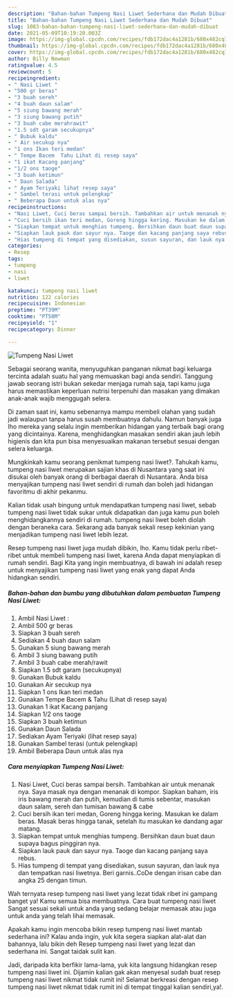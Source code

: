 ```yaml
---
description: "Bahan-bahan Tumpeng Nasi Liwet Sederhana dan Mudah Dibuat"
title: "Bahan-bahan Tumpeng Nasi Liwet Sederhana dan Mudah Dibuat"
slug: 1083-bahan-bahan-tumpeng-nasi-liwet-sederhana-dan-mudah-dibuat
date: 2021-05-09T10:19:20.003Z
image: https://img-global.cpcdn.com/recipes/fdb172dac4a1281b/680x482cq70/tumpeng-nasi-liwet-foto-resep-utama.jpg
thumbnail: https://img-global.cpcdn.com/recipes/fdb172dac4a1281b/680x482cq70/tumpeng-nasi-liwet-foto-resep-utama.jpg
cover: https://img-global.cpcdn.com/recipes/fdb172dac4a1281b/680x482cq70/tumpeng-nasi-liwet-foto-resep-utama.jpg
author: Billy Newman
ratingvalue: 4.5
reviewcount: 5
recipeingredient:
- " Nasi Liwet "
- "500 gr beras"
- "3 buah sereh"
- "4 buah daun salam"
- "5 siung bawang merah"
- "3 siung bawang putih"
- "3 buah cabe merahrawit"
- "1.5 sdt garam secukupnya"
- " Bubuk kaldu"
- " Air secukup nya"
- "1 ons Ikan teri medan"
- " Tempe Bacem  Tahu Lihat di resep saya"
- "1 ikat Kacang panjang"
- "1/2 ons taoge"
- "3 buah ketimun"
- " Daun Salada"
- " Ayam Teriyaki lihat resep saya"
- " Sambel terasi untuk pelengkap"
- " Beberapa Daun untuk alas nya"
recipeinstructions:
- "Nasi Liwet, Cuci beras sampai bersih. Tambahkan air untuk menanak nya. Saya masak nya dengan menanak di kompor. Siapkan baham, iris iris bawang merah dan putih, kemudian di tumis sebentar, masukan daun salam, sereh dan tumisan bawang &amp; cabe"
- "Cuci bersih ikan teri medan, Goreng hingga kering. Masukan ke dalam beras. Masak beras hingga tanak, setelah itu masukan ke dandang agar matang."
- "Siapkan tempat untuk menghias tumpeng. Bersihkan daun buat daun supaya bagus pinggiran nya."
- "Siapkan lauk pauk dan sayur nya. Taoge dan kacang panjang saya rebus."
- "Hias tumpeng di tempat yang disediakan, susun sayuran, dan lauk nya dan tempatkan nasi liwetnya. Beri garnis..CoDe dengan irisan cabe dan angka 25 dengan timun."
categories:
- Resep
tags:
- tumpeng
- nasi
- liwet

katakunci: tumpeng nasi liwet 
nutrition: 122 calories
recipecuisine: Indonesian
preptime: "PT39M"
cooktime: "PT58M"
recipeyield: "1"
recipecategory: Dinner

---
```



![Tumpeng Nasi Liwet](https://img-global.cpcdn.com/recipes/fdb172dac4a1281b/680x482cq70/tumpeng-nasi-liwet-foto-resep-utama.jpg)

Sebagai seorang wanita, menyuguhkan panganan nikmat bagi keluarga tercinta adalah suatu hal yang memuaskan bagi anda sendiri. Tanggung jawab seorang istri bukan sekedar menjaga rumah saja, tapi kamu juga harus memastikan keperluan nutrisi terpenuhi dan masakan yang dimakan anak-anak wajib menggugah selera.

Di zaman  saat ini, kamu sebenarnya mampu membeli olahan yang sudah jadi walaupun tanpa harus susah membuatnya dahulu. Namun banyak juga lho mereka yang selalu ingin memberikan hidangan yang terbaik bagi orang yang dicintainya. Karena, menghidangkan masakan sendiri akan jauh lebih higienis dan kita pun bisa menyesuaikan makanan tersebut sesuai dengan selera keluarga. 



Mungkinkah kamu seorang penikmat tumpeng nasi liwet?. Tahukah kamu, tumpeng nasi liwet merupakan sajian khas di Nusantara yang saat ini disukai oleh banyak orang di berbagai daerah di Nusantara. Anda bisa menyajikan tumpeng nasi liwet sendiri di rumah dan boleh jadi hidangan favoritmu di akhir pekanmu.

Kalian tidak usah bingung untuk mendapatkan tumpeng nasi liwet, sebab tumpeng nasi liwet tidak sukar untuk didapatkan dan juga kamu pun boleh menghidangkannya sendiri di rumah. tumpeng nasi liwet boleh diolah dengan beraneka cara. Sekarang ada banyak sekali resep kekinian yang menjadikan tumpeng nasi liwet lebih lezat.

Resep tumpeng nasi liwet juga mudah dibikin, lho. Kamu tidak perlu ribet-ribet untuk membeli tumpeng nasi liwet, karena Anda dapat menyiapkan di rumah sendiri. Bagi Kita yang ingin membuatnya, di bawah ini adalah resep untuk menyajikan tumpeng nasi liwet yang enak yang dapat Anda hidangkan sendiri.

<!--inarticleads1-->

##### Bahan-bahan dan bumbu yang dibutuhkan dalam pembuatan Tumpeng Nasi Liwet:

1. Ambil  Nasi Liwet :
1. Ambil 500 gr beras
1. Siapkan 3 buah sereh
1. Sediakan 4 buah daun salam
1. Gunakan 5 siung bawang merah
1. Ambil 3 siung bawang putih
1. Ambil 3 buah cabe merah/rawit
1. Siapkan 1.5 sdt garam (secukupnya)
1. Gunakan  Bubuk kaldu
1. Gunakan  Air secukup nya
1. Siapkan 1 ons Ikan teri medan
1. Gunakan  Tempe Bacem &amp; Tahu (Lihat di resep saya)
1. Gunakan 1 ikat Kacang panjang
1. Siapkan 1/2 ons taoge
1. Siapkan 3 buah ketimun
1. Gunakan  Daun Salada
1. Sediakan  Ayam Teriyaki (lihat resep saya)
1. Gunakan  Sambel terasi (untuk pelengkap)
1. Ambil  Beberapa Daun untuk alas nya




<!--inarticleads2-->

##### Cara menyiapkan Tumpeng Nasi Liwet:

1. Nasi Liwet, Cuci beras sampai bersih. Tambahkan air untuk menanak nya. Saya masak nya dengan menanak di kompor. Siapkan baham, iris iris bawang merah dan putih, kemudian di tumis sebentar, masukan daun salam, sereh dan tumisan bawang &amp; cabe
1. Cuci bersih ikan teri medan, Goreng hingga kering. Masukan ke dalam beras. Masak beras hingga tanak, setelah itu masukan ke dandang agar matang.
1. Siapkan tempat untuk menghias tumpeng. Bersihkan daun buat daun supaya bagus pinggiran nya.
1. Siapkan lauk pauk dan sayur nya. Taoge dan kacang panjang saya rebus.
1. Hias tumpeng di tempat yang disediakan, susun sayuran, dan lauk nya dan tempatkan nasi liwetnya. Beri garnis..CoDe dengan irisan cabe dan angka 25 dengan timun.




Wah ternyata resep tumpeng nasi liwet yang lezat tidak ribet ini gampang banget ya! Kamu semua bisa membuatnya. Cara buat tumpeng nasi liwet Sangat sesuai sekali untuk anda yang sedang belajar memasak atau juga untuk anda yang telah lihai memasak.

Apakah kamu ingin mencoba bikin resep tumpeng nasi liwet mantab sederhana ini? Kalau anda ingin, yuk kita segera siapkan alat-alat dan bahannya, lalu bikin deh Resep tumpeng nasi liwet yang lezat dan sederhana ini. Sangat taidak sulit kan. 

Jadi, daripada kita berfikir lama-lama, yuk kita langsung hidangkan resep tumpeng nasi liwet ini. Dijamin kalian gak akan menyesal sudah buat resep tumpeng nasi liwet nikmat tidak rumit ini! Selamat berkreasi dengan resep tumpeng nasi liwet nikmat tidak rumit ini di tempat tinggal kalian sendiri,ya!.

